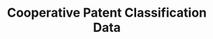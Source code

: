 ---
layout: default
bigquery: https://console.cloud.google.com/bigquery?p=patents-public-data&d=cpc&page=dataset
citation: '“Cooperative Patent Classification” by the EPO and USPTO, for public use. '
contributors: EPO, USPTO
cost: None
description: Cooperative Patent Classification Data contains the scheme and definitions
  of the Cooperative Patent Classification system for classifying patent documents.
  The CPC is the result of a partnership between the EPO and the USPTO in their joint
  effort to develop a common, internationally compatible classification system for
  technical documents, in particular patent publications, which will be used by both
  offices in the patent granting process
documentation: https://www.cooperativepatentclassification.org/cpcSchemeAndDefinitions
last_edit: 04/10/2022, 08:45:08
location: https://www.cooperativepatentclassification.org/index
maintained_by: USPTO, EPO
schema_fields:
- additional_only
- limitingReferences
- limiting_references
- childGroups
- date_revised
- level
- informative_references
- titlePart
- not_allocatable
- application_references
- symbol
- children
- definition
- title_full
- breakdown_code
- titleFull
- glossary
- child_groups
- ipcConcordant
- informativeReferences
- status
- applicationReferences
- title_part
- ipc_concordant
- sizeCache
- synonyms
- residual_references
- breakdownCode
- dateRevised
- residualReferences
- parents
- notAllocatable
shortname: cooperative_patent_classification
tags:
- patents
- science
title: Cooperative Patent Classification Data
uuid: 984374a7-16e9-4b35-9445-458daceb01bf
---